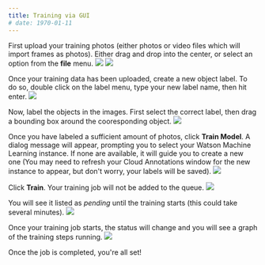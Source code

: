 ```yaml
---
title: Training via GUI
# date: 1970-01-11
---
```


First upload your training photos (either photos or video files which will import frames as photos). Either drag and drop into the center, or select an option from the **file** menu.
![](/assets/images/upload_training.png)
![](/assets/images/upload_alt.png)

Once your training data has been uploaded, create a new object label. To do so, double click on the label menu, type your new label name, then hit enter.
![](/assets/images/new_label.png)

Now, label the objects in the images. First select the correct label, then drag a bounding box around the cooresponding object.
![](/assets/images/label_images.png)

Once you have labeled a sufficient amount of photos, click **Train Model**. A dialog message will appear, prompting you to select your Watson Machine Learning instance. If none are available, it will guide you to create a new one (You may need to refresh your Cloud Annotations window for the new instance to appear, but don't worry, your labels will be saved).
![](/assets/images/wml_dialog.png)

Click **Train**. Your training job will not be added to the queue.
![](/assets/images/training_queue.png)

You will see it listed as *pending* until the training starts (this could take several minutes).
![](/assets/images/pending_training.png)

Once your training job starts, the status will change and you will see a graph of the training steps running.
![](/assets/images/training_steps.png)

Once the job is completed, you're all set!